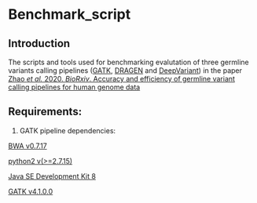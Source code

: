 # Benchmark_script

Introduction
------------
The scripts and tools used for benchmarking evalutation of three germline variants calling pipelines ([GATK](https://gatk.broadinstitute.org/hc/en-us), [DRAGEN](https://www.illumina.com/products/by-type/informatics-products/dragen-bio-it-platform.html) and [DeepVariant](https://github.com/google/deepvariant)) in the paper [Zhao *et al.* 2020. *BioRxiv*. Accuracy and efficiency of germline variant calling pipelines for human genome data](https://www.biorxiv.org/content/10.1101/2020.03.27.011767v1)

## Requirements:
  
  1. GATK pipeline dependencies:
  
  [BWA v0.7.17](https://github.com/lh3/bwa)
  
  [python2 v(>=2.7.15)](https://www.python.org/downloads/)
  
  [Java SE Development Kit 8](https://www.oracle.com/java/technologies/javase/javase-jdk8-downloads.html)
  
  [GATK v4.1.0.0](https://gatk.broadinstitute.org/hc/en-us)

